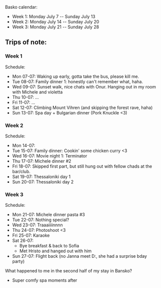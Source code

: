 Basko calendar:
- Week 1: Monday July 7 -- Sunday July 13
- Week 2: Monday July 14 -- Sunday July 20
- Week 3: Monday July 21 -- Sunday July 28

Trips of note:
- 





### Week 1
Schedule:
- Mon 07-07: Waking up early, gotta take the bus, please kill me. 
- Tue 08-07: Family dinner 1: honestly can't remember what, haha.
- Wed 09-07: Sunset walk, nice chats with Onur. Hanging out in my room with Michele and violetta
- Thu 10-07: ...
- Fri 11-07: ...
- Sat 12-07: Climbing Mount Vihren (and skipping the forest rave, haha)
- Sun 13-07: Spa day + Bulgarian dinner (Pork Knuckle <3)




### Week 2
Schedule:
- Mon 14-07: 
- Tue 15-07: Family dinner: Cookin' some chicken curry <3
- Wed 16-07: Movie night 1: Terminator
- Thu 17-07: Michele dinner #2
- Fri 18-07: Skipped first part, but still hung out with fellow chads at the bar/club.
- Sat 19-07: Thessaloniki day 1
- Sun 20-07: Thessaloniki day 2


### Week 3
Schedule:
- Mon 21-07: Michele dinner pasta #3
- Tue 22-07: Nothing special?
- Wed 23-07: Traaaiiiinnnn
- Thu 24-07: Photoshoot <3
- Fri 25-07: Karaoke
- Sat 26-07:
    - Bye breakfast & back to Sofia
    - Met Hristo and hanged out with him
- Sun 27-07: Flight back (no Janna meet D:, she had a surprise bday party)



What happened to me in the second half of my stay in Bansko?
- Super comfy spa moments after

